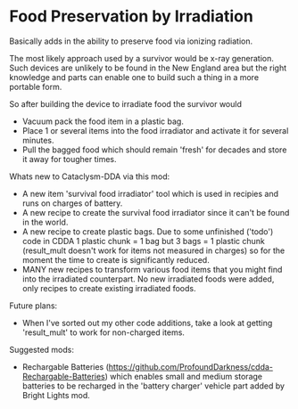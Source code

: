 # Food Preservation by Irradiation
Basically adds in the ability to preserve food via ionizing radiation.

The most likely approach used by a survivor would be x-ray generation.  Such devices are unlikely to be found in the New England area but the right knowledge and parts can enable one to build such a thing in a more portable form.

So after building the device to irradiate food the survivor would
 - Vacuum pack the food item in a plastic bag.
 - Place 1 or several items into the food irradiator and activate it for several minutes.
 - Pull the bagged food which should remain 'fresh' for decades and store it away for tougher times.

Whats new to Cataclysm-DDA via this mod:
 - A new item 'survival food irradiator' tool which is used in recipies and runs on charges of battery.
 - A new recipe to create the survival food irradiator since it can't be found in the world.
 - A new recipe to create plastic bags.  Due to some unfinished ('todo') code in CDDA 1 plastic chunk = 1 bag but 3 bags = 1 plastic chunk (result_mult doesn't work for items not measured in charges) so for the moment the time to create is significantly reduced.
 - MANY new recipes to transform various food items that you might find into the irradiated counterpart.  No new irradiated foods were added, only recipes to create existing irradiated foods.

Future plans:
 - When I've sorted out my other code additions, take a look at getting 'result_mult' to work for non-charged items.

Suggested mods:
 - Rechargable Batteries (https://github.com/ProfoundDarkness/cdda-Rechargable-Batteries) which enables small and medium storage batteries to be recharged in the 'battery charger' vehicle part added by Bright Lights mod.
